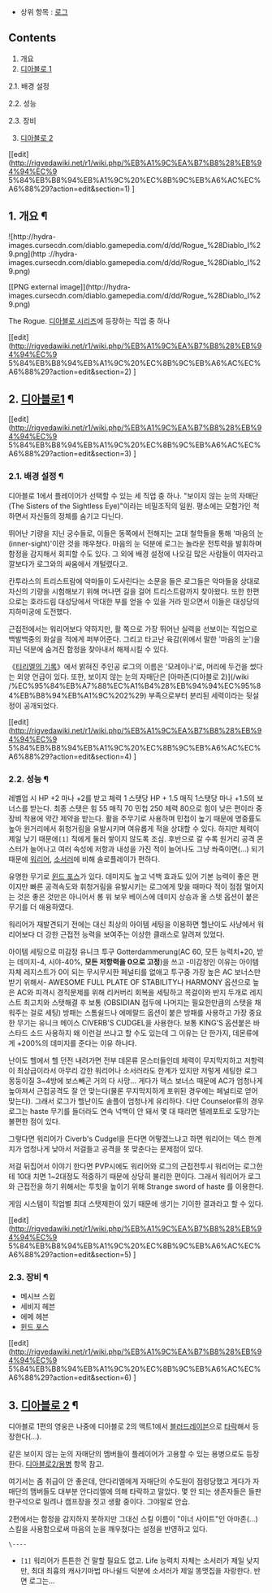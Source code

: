   * 상위 항목 : [로그](%EB%A1%9C%EA%B7%B8.md)  

## Contents

    

1. 개요 
2. [디아블로 1](%EB%94%94%EC%95%84%EB%B8%94%EB%A1%9C%28%EA%B2%8C%EC%9E%84%29.md)
    

2.1. 배경 설정

2.2. 성능

2.3. 장비

3. [디아블로 2](%EB%94%94%EC%95%84%EB%B8%94%EB%A1%9C%202.md)

[[edit](http://rigvedawiki.net/r1/wiki.php/%EB%A1%9C%EA%B7%B8%28%EB%94%94%EC%9
5%84%EB%B8%94%EB%A1%9C%20%EC%8B%9C%EB%A6%AC%EC%A6%88%29?action=edit&section=1)
]

## 1. 개요 ¶

![http://hydra-
images.cursecdn.com/diablo.gamepedia.com/d/dd/Rogue_%28Diablo_I%29.png](http
://hydra-
images.cursecdn.com/diablo.gamepedia.com/d/dd/Rogue_%28Diablo_I%29.png)

[[PNG external image]](http://hydra-
images.cursecdn.com/diablo.gamepedia.com/d/dd/Rogue_%28Diablo_I%29.png)

  

The Rogue. [디아블로 시리즈](%EB%94%94%EC%95%84%EB%B8%94%EB%A1%9C%20%EC%8B%9C%EB%A6%AC%EC%A6%88.md)에 등장하는 직업 중 하나

  

[[edit](http://rigvedawiki.net/r1/wiki.php/%EB%A1%9C%EA%B7%B8%28%EB%94%94%EC%9
5%84%EB%B8%94%EB%A1%9C%20%EC%8B%9C%EB%A6%AC%EC%A6%88%29?action=edit&section=2)
]

## 2. [디아블로1](%EB%94%94%EC%95%84%EB%B8%94%EB%A1%9C%28%EA%B2%8C%EC%9E%84%29.md) ¶

[[edit](http://rigvedawiki.net/r1/wiki.php/%EB%A1%9C%EA%B7%B8%28%EB%94%94%EC%9
5%84%EB%B8%94%EB%A1%9C%20%EC%8B%9C%EB%A6%AC%EC%A6%88%29?action=edit&section=3)
]

### 2.1. 배경 설정 ¶

디아블로 1에서 플레이어가 선택할 수 있는 세 직업 중 하나. "보이지 않는 눈의 자매단(The Sisters of the Sightless
Eye)"이라는 비밀조직의 일원. 평소에는 모험가인 척 하면서 자신들의 정체를 숨기고 다닌다.

  

뛰어난 기량을 지닌 궁수들로, 이들은 동쪽에서 전해지는 고대 철학들을 통해 '마음의 눈(inner-sight)'이란 것을 깨우쳤다. 마음의
눈 덕분에 로그는 놀라운 전투력을 발휘하며 함정을 감지해서 회피할 수도 있다. 그 외에 배경 설정에 나오길 많은 사람들이 여자라고 깔보다가
로그와의 싸움에서 개털렸다고.

  

칸투라스의 트리스트람에 악마들이 도사린다는 소문을 들은 로그들은 악마들을 상대로 자신의 기량을 시험해보기 위해 머나먼 길을 걸어
트리스트람까지 찾아왔다. 또한 한편으로는 호라드림 대성당에서 막대한 부를 얻을 수 있을 거라 믿으면서 이들은 대성당의 지하미궁에 도전했다.  

근접전에서는 워리어보다 약하지만, 활 쪽으로 가장 뛰어난 실력을 선보이는 직업으로 백발백중의 화살을 적에게 퍼부어준다. 그리고 타고난
육감(위에서 말한 '마음의 눈')을 지닌 덕분에 숨겨진 함정을 찾아내서 해제시킬 수 있다.

  

《[티리엘의 기록](%EC%BC%80%EC%9D%B8%EC%9D%98%20%EA%B8%B0%EB%A1%9D.md)》에서 밝혀진 주인공
로그의 이름은 '모레이나'로, 머리에 두건을 썼다는 외양 언급이 있다. 또한, 보이지 않는 눈의 자매단은 [아마존(디아블로 2)](/wiki
/%EC%95%84%EB%A7%88%EC%A1%B4%28%EB%94%94%EC%95%84%EB%B8%94%EB%A1%9C%202%29)
부족으로부터 분리된 세력이라는 뒷설정이 공개되었다.

  

[[edit](http://rigvedawiki.net/r1/wiki.php/%EB%A1%9C%EA%B7%B8%28%EB%94%94%EC%9
5%84%EB%B8%94%EB%A1%9C%20%EC%8B%9C%EB%A6%AC%EC%A6%88%29?action=edit&section=4)
]

### 2.2. 성능 ¶

레벨업 시 HP +2 마나 +2를 받고 체력 1 스탯당 HP + 1.5 매직 1스탯당 마나 +1.5의 보너스를 받는다. 최종 스탯은 힘 55
매직 70 민첩 250 체력 80으로 힘이 낮은 편이라 중장비 착용에 약간 제약을 받는다. 활을 주무기로 사용하며 민첩이 높기 때문에
명중률도 높아 원거리에서 휘청거림을 유발시키며 여유롭게 적을 상대할 수 있다. 하지만 체력이 제일 낮기 때문에`[1]` 적에게 둘러 쌓이지
않도록 조심. 후반으로 갈 수록 원거리 공격 몬스터가 늘어나고 여러 속성에 저항과 내성을 가진 적이 늘어나도 그냥 쏴죽이면(…) 되기 때문에
[워리어](%EC%9B%8C%EB%A6%AC%EC%96%B4%28%EB%94%94%EC%95%84%EB%B8%94%EB%A1%9C%29.md), [소서러](%EC%86%8C%EC%84%9C%EB%9F%AC%28%EB%94%94%EC%95%84%EB%B8%94%EB%A1%9C%29.md)에 비해 솔로플레이가 편하다.

  

유명한 무기로 [윈드 포스](%EC%9C%88%EB%93%9C%20%ED%8F%AC%EC%8A%A4.md)가 있다. 데미지도 높고 넉백
효과도 있어 기본 능력이 좋은 편이지만 빠른 공격속도와 휘청거림을 유발시키는 로그에게 맞을 때마다 적이 점점 멀어지는 것은 좋은 것만은
아니어서 롱 워 보우 베이스에 데미지 상승과 올 스텟 옵션이 붙은 무기를 더 애용하였다.

  

워리어가 재발견되기 전에는 대신 최상의 아이템 세팅을 이용하면 헬난이도 사냥에서 워리어보다 더 강한 근접전 능력을 보여주는 이상한 클래스로
알려져 있었다.

  

아이템 세팅으로 미감정 유니크 투구 Gotterdammerung(AC 60, 모든 능력치+20, 받는 데미지-4, 시야-40%, **모든
저항력을 0으로 고정**)을 쓰고 -미감정인 이유는 아이템 자체 레지스트가 0이 되는 무시무시한 페널티를 없애고 투구중 가장 높은 AC
보너스만 받기 위해서- AWESOME FULL PLATE OF STABILITY나 HARMONY 옵션으로 높은 AC와 피격시 경직문제를 위해
리커버리 회복을 세팅하고 목걸이와 반지 두개로 레지스트 최고치와 스탯해결 후 보통 (OBSIDIAN 접두에 나머지는 필요한만큼의 스탯을
채워주는 걸로 세팅) 방패는 스톰쉴드나 에메랄드 옵션이 붙은 방패를 사용하고 가장 중요한 무기는 유니크 메이스 CIVERB'S CUDGEL을
사용한다. 보통 KING'S 옵션붙은 바스타드 소드 사용하지 왜 이런걸 쓰냐고 할 수도 있는데 그 이유는 단 한가지, 데몬류에게 +200%의
데미지를 준다는 이유 하나다.

  

난이도 헬에서 헬 던전 내려가면 전부 데몬류 몬스터들인데 체력이 무지막지하고 저항력이 최상급이라서 아무리 강한 워리어나 소서러라도 한계가
있지만 저렇게 세팅한 로그 몽둥이질 3~4방에 보스빼곤 거의 다 사망... 게다가 덱스 보너스 때문에 AC가 엄청나게 높아져서 근접공격도 잘
안 맞는다(물론 무지막지하게 포위된 경우에는 페널티로 얻어맞는다). 그래서 로그가 헬난이도 솔플이 엄청나게 유리하다. 다만
Counselor류의 경우 로그는 haste 무기를 들더라도 연속 넉백이 안 돼서 몇 대 때리면 텔레포트로 도망가는 불편한 점이 있다.

  

그렇다면 워리어가 Civerb's Cudgel을 든다면 어떻겠느냐고 하면 워리어는 덱스 한계치가 엄청나게 낮아서 저걸들고 공격을 못 맞춘다는
문제점이 있다.

  

저걸 뒤집어서 이야기 한다면 PVP시에도 워리어와 로그의 근접전투시 워리어는 로그한테 10대 치면 1~2대정도 적중하기 때문에 상당히 불리한
편이다. 그래서 워리어가 로그와 근접전을 하기 위해서는 투힛을 높이기 위해 Strange sword of haste 를 이용한다.

  

게임 시스템이 직업별 최대 스탯제한이 있기 때문에 생기는 기이한 결과라고 할 수 있다.

  

[[edit](http://rigvedawiki.net/r1/wiki.php/%EB%A1%9C%EA%B7%B8%28%EB%94%94%EC%9
5%84%EB%B8%94%EB%A1%9C%20%EC%8B%9C%EB%A6%AC%EC%A6%88%29?action=edit&section=5)
]

### 2.3. 장비 ¶

  * 메시브 스윕
  * 세비지 헤븐
  * 에메 헤븐
  * [윈드 포스](%EC%9C%88%EB%93%9C%20%ED%8F%AC%EC%8A%A4.md)  

[[edit](http://rigvedawiki.net/r1/wiki.php/%EB%A1%9C%EA%B7%B8%28%EB%94%94%EC%9
5%84%EB%B8%94%EB%A1%9C%20%EC%8B%9C%EB%A6%AC%EC%A6%88%29?action=edit&section=6)
]

## 3. [디아블로 2](%EB%94%94%EC%95%84%EB%B8%94%EB%A1%9C%202.md) ¶

디아블로 1편의 영웅은 나중에 디아블로 2의 액트1에서 [블러드레이븐](%ED%95%8F%EB%B9%9B%20%ED%81%B0%EA%B9%8C%EB%A7%88%EA%B7%80.md)으로
[타락](%ED%83%80%EB%9D%BD.md)해서 등장한다(…).

  

같은 보이지 않는 눈의 자매단의 멤버들이 플레이어가 고용할 수 있는 용병으로도 등장한다. [디아블로2/용병](%EB%94%94%EC%95%84%EB%B8%94%EB%A1%9C%202/%EC%9A%A9%EB%B3%91.md) 항목
참고.

  

여기서는 좀 취급이 안 좋은데, 안다리엘에게 자매단의 수도원이 점령당했고 게다가 자매단의 맴버들도 대부분 안다리엘에 의해 타락하고 말았다.
몇 안 되는 생존자들은 들판 한구석으로 밀려나 캠프장을 짓고 생활 중이다. 그야말로 안습.

  

2편에서는 함정을 감지하지 못하지만 그대신 스킬 이름이 "이너 사이트"인 아마존(…) 스킬을 사용함으로써 마음의 눈을 깨우쳤다는 설정을
반영하고 있다.

`\----`

  * `[1]` 워리어가 튼튼한 건 말할 필요도 없고. Life 능력치 자체는 소서러가 제일 낮지만, 최대 최흉의 캐사기마법 마나쉴드 덕분에 소서러가 제일 똥맷집을 자랑한다. 반면 로그는…

